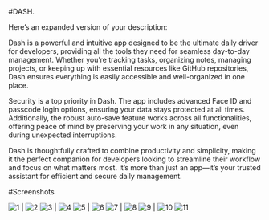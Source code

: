 #DASH.

Here’s an expanded version of your description:

Dash is a powerful and intuitive app designed to be the ultimate daily driver for developers, providing all the tools they need for seamless day-to-day management. Whether you’re tracking tasks, organizing notes, managing projects, or keeping up with essential resources like GitHub repositories, Dash ensures everything is easily accessible and well-organized in one place.

Security is a top priority in Dash. The app includes advanced Face ID and passcode login options, ensuring your data stays protected at all times. Additionally, the robust auto-save feature works across all functionalities, offering peace of mind by preserving your work in any situation, even during unexpected interruptions.

Dash is thoughtfully crafted to combine productivity and simplicity, making it the perfect companion for developers looking to streamline their workflow and focus on what matters most. It’s more than just an app—it’s your trusted assistant for efficient and secure daily management.

#Screenshots

![1](https://github.com/user-attachments/assets/ead44ca8-b357-4af5-8f23-ff3022d5a237) | ![2](https://github.com/user-attachments/assets/994ee398-1e88-4797-b215-1a84894c09e8)
![3](https://github.com/user-attachments/assets/9a597143-83a5-4fa3-be3e-461e9bfbdaf0) | ![4](https://github.com/user-attachments/assets/3ac478d1-e0b9-4c15-99c3-aa7606196fef)
![5](https://github.com/user-attachments/assets/8a17d3ee-7d07-470d-a12f-c987349f829f) | ![6](https://github.com/user-attachments/assets/b8850c3e-2f1b-4290-8e0b-34d7a4e21acf)
![7](https://github.com/user-attachments/assets/4bc5986d-0c6a-4632-b74c-b17db0607f27) | ![8](https://github.com/user-attachments/assets/faf9e6fd-4be0-4c5c-baf9-a8691fd858c5)
![9](https://github.com/user-attachments/assets/23fb5f23-57b4-4f52-8d5d-a72eec821c40) | ![10](https://github.com/user-attachments/assets/6619a465-ff24-4b84-8191-b8d8dcb1e0fc)
![11](https://github.com/user-attachments/assets/17cfe5ec-7f29-48c5-b935-136d3d72a8cb)







